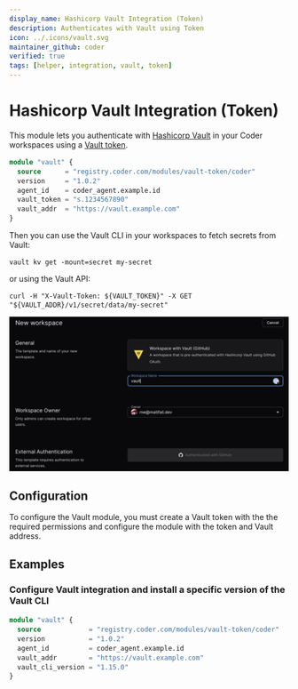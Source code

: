 ```yaml
---
display_name: Hashicorp Vault Integration (Token)
description: Authenticates with Vault using Token
icon: ../.icons/vault.svg
maintainer_github: coder
verified: true
tags: [helper, integration, vault, token]
---
```


# Hashicorp Vault Integration (Token)

This module lets you authenticate with [Hashicorp Vault](https://www.vaultproject.io/) in your Coder workspaces using a [Vault token](https://developer.hashicorp.com/vault/docs/auth/token).

```tf
module "vault" {
  source      = "registry.coder.com/modules/vault-token/coder"
  version     = "1.0.2"
  agent_id    = coder_agent.example.id
  vault_token = "s.1234567890"
  vault_addr  = "https://vault.example.com"
}
```

Then you can use the Vault CLI in your workspaces to fetch secrets from Vault:

```shell
vault kv get -mount=secret my-secret
```

or using the Vault API:

```shell
curl -H "X-Vault-Token: ${VAULT_TOKEN}" -X GET "${VAULT_ADDR}/v1/secret/data/my-secret"
```

![Vault login](../.images/vault-login.png)

## Configuration

To configure the Vault module, you must create a Vault token with the the required permissions and configure the module with the token and Vault address.

## Examples

### Configure Vault integration and install a specific version of the Vault CLI

```tf
module "vault" {
  source            = "registry.coder.com/modules/vault-token/coder"
  version           = "1.0.2"
  agent_id          = coder_agent.example.id
  vault_addr        = "https://vault.example.com"
  vault_cli_version = "1.15.0"
}
```
